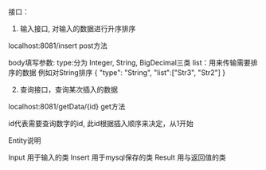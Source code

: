 接口：
1. 输入接口, 对输入的数据进行升序排序

localhost:8081/insert  post方法 

body填写参数:
type:分为 Integer, String, BigDecimal三类
list：用来传输需要排序的数据
例如对String排序
{
    "type": "String",
    "list":["Str3", "Str2"]
}

2. 查询接口，查询某次插入的数据

localhost:8081/getData/{id}  get方法

id代表需要查询数字的id, 此id根据插入顺序来决定，从1开始


Entity说明

Input 用于输入的类
Insert 用于mysql保存的类
Result 用与返回值的类





